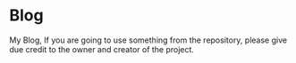 # Blog
My Blog, If you are going to use something from the repository, please give due credit to the owner and creator of the project.
